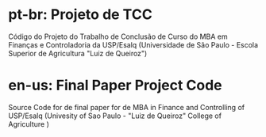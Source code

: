 # pt-br: Projeto de TCC

Código do Projeto do Trabalho de Conclusão de Curso do MBA em Finanças e Controladoria da USP/Esalq (Universidade de São Paulo - Escola Superior de Agricultura "Luiz de Queiroz")

# en-us: Final Paper Project Code

Source Code for de final paper for de MBA in Finance and Controlling of USP/Esalq (Univesity of Sao Paulo - "Luiz de Queiroz" College of Agriculture )